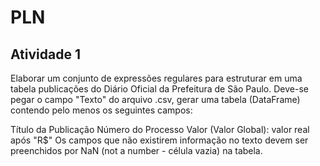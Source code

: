# PLN

## Atividade 1
Elaborar um conjunto de expressões regulares para estruturar em uma tabela publicações do Diário Oficial da Prefeitura de São Paulo. Deve-se pegar o campo "Texto" do arquivo .csv, gerar uma tabela (DataFrame) contendo pelo menos os seguintes campos:

Título da Publicação
Número do Processo
Valor (Valor Global): valor real após "R$"
Os campos que não existirem informação no texto devem ser preenchidos por NaN (not a number - célula vazia) na tabela.
